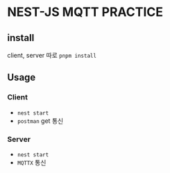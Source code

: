# NEST-JS MQTT PRACTICE

## install

client, server 따로 `pnpm install`

## Usage

### Client

- `nest start`
- `postman` get 통신

### Server

- `nest start`
- `MQTTX` 통신
